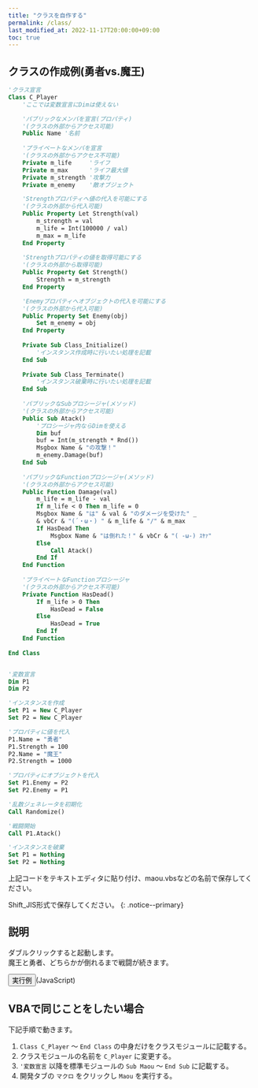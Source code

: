 ```yaml
---
title: "クラスを自作する"
permalink: /class/
last_modified_at: 2022-11-17T20:00:00+09:00
toc: true
---
```


## クラスの作成例(勇者vs.魔王)

```vb
'クラス宣言
Class C_Player
    'ここでは変数宣言にDimは使えない

    'パブリックなメンバを宣言(プロパティ)
    '(クラスの外部からアクセス可能)
    Public Name '名前
    
    'プライベートなメンバを宣言
    '(クラスの外部からアクセス不可能)
    Private m_life     'ライフ
    Private m_max      'ライフ最大値
    Private m_strength '攻撃力
    Private m_enemy    '敵オブジェクト

    'Strengthプロパティへ値の代入を可能にする
    '(クラスの外部から代入可能)
    Public Property Let Strength(val)
        m_strength = val
        m_life = Int(100000 / val)
        m_max = m_life
    End Property
    
    'Strengthプロパティの値を取得可能にする
    '(クラスの外部から取得可能)
    Public Property Get Strength()
        Strength = m_strength
    End Property

    'Enemyプロパティへオブジェクトの代入を可能にする
    '(クラスの外部から代入可能)
    Public Property Set Enemy(obj)
        Set m_enemy = obj
    End Property
    
    Private Sub Class_Initialize()
        'インスタンス作成時に行いたい処理を記載   
    End Sub
    
    Private Sub Class_Terminate()
        'インスタンス破棄時に行いたい処理を記載
    End Sub
    
    'パブリックなSubプロシージャ(メソッド)
    '(クラスの外部からアクセス可能)
    Public Sub Atack()
        'プロシージャ内ならDimを使える
        Dim buf
        buf = Int(m_strength * Rnd())
        Msgbox Name & "の攻撃！"
        m_enemy.Damage(buf)
    End Sub
    
    'パブリックなFunctionプロシージャ(メソッド)
    '(クラスの外部からアクセス可能)
    Public Function Damage(val)
        m_life = m_life - val
        If m_life < 0 Then m_life = 0
        Msgbox Name & "は" & val & "のダメージを受けた" _
        & vbCr & "(´・ω・) " & m_life & "/" & m_max
        If HasDead Then
            Msgbox Name & "は倒れた！" & vbCr & "( -ω-) ｽﾔｧ"
        Else
            Call Atack()
        End If
    End Function
    
    'プライベートなFunctionプロシージャ
    '(クラスの外部からアクセス不可能)
    Private Function HasDead()
        If m_life > 0 Then
            HasDead = False
        Else
            HasDead = True
        End If
    End Function
    
End Class


'変数宣言
Dim P1
Dim P2

'インスタンスを作成
Set P1 = New C_Player
Set P2 = New C_Player

'プロパティに値を代入
P1.Name = "勇者"
P1.Strength = 100
P2.Name = "魔王"
P2.Strength = 1000

'プロパティにオブジェクトを代入
Set P1.Enemy = P2
Set P2.Enemy = P1

'乱数ジェネレータを初期化
Call Randomize()

'戦闘開始
Call P1.Atack()

'インスタンスを破棄
Set P1 = Nothing
Set P2 = Nothing
```

上記コードをテキストエディタに貼り付け、maou.vbsなどの名前で保存してください。

Shift_JIS形式で保存してください。
{: .notice--primary}


## 説明

ダブルクリックすると起動します。  
魔王と勇者、どちらかが倒れるまで戦闘が続きます。

<button type="button" onclick="maou();">実行例</button>(JavaScript)

<script>
    // <!--

    class Player{
      constructor(name, strength){
        this.name = name;
        this.strength = strength;
        this.lifeMax = 100000/strength;
        this.life = this.lifeMax;
      }

      damage(val){
        this.life = this.life - val;
        if (this.life < 0) {
          this.life = 0;
        }
        alert(this.name + 'は' + val + 'のダメージを受けた\n(´・ω・) ' + this.life + '/' + this.lifeMax);
        if (this.life == 0) {
          alert(this.name + 'は倒れた！\n( -ω-) ｽﾔｧ');
        } else {
          this.atack();
        }
      }

      atack(){
        alert(this.name + 'の攻撃！')
        this.enemy.damage(Math.floor(Math.random() * this.strength));
      }

      get enemy(){
        return this._enemy;
      }

      set enemy(obj){
        this._enemy = obj;
      }
    }

    function maou() {
      
      let p1 = new Player ('勇者', 100);
      let p2 = new Player ('魔王', 1000);
      p1.enemy = p2;
      p2.enemy = p1;
      p1.atack();
    }

    // -->
</script>


## VBAで同じことをしたい場合

下記手順で動きます。
    
1. `Class C_Player` ～ `End Class` の中身だけをクラスモジュールに記載する。
2. クラスモジュールの名前を `C_Player` に変更する。
3. `'変数宣言` 以降を標準モジュールの `Sub Maou` ～ `End Sub` に記載する。
4. 開発タブの `マクロ` をクリックし `Maou` を実行する。

